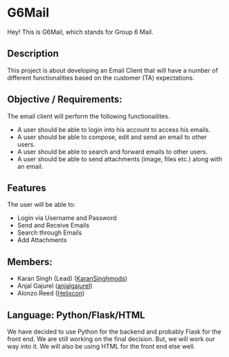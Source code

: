 # G6Mail

Hey! This is G6Mail, which stands for Group 6 Mail.

## Description
This project is about developing an Email Client that will have a number of different functionalities based on the customer (TA) expectations.

## Objective / Requirements:
  The email client will perform the following functionailites.
   * A user should be able to login into his account to access his emails.
   * A user should be able to compose, edit and send an email to other users.
   * A user should be able to search and forward emails to other users.
   * A user should be able to send attachments (image, files etc.) along with an email.

## Features
  The user will be able to:
  * Login via Username and Password
  * Send and Receive Emails
  * Search through Emails
  * Add Attachments

## Members:
* Karan Singh (Lead) ([KaranSinghmods](https://github.com/KaranSinghmods))
* Anjal Gajurel ([anjalgajurel](https://github.com/anjalgajurel))
* Alonzo Reed ([Helixcon](https://github.com/Helixcon))

## Language: Python/Flask/HTML
  We have decided to use Python for the backend and probably Flask for the front end. We are still working on the final decision. But, we will work our way into it. We will also be using HTML for the front end else well. 

